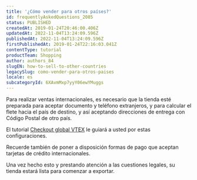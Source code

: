 ```yaml
---
title: '¿Cómo vender para otros países?'
id: frequentlyAskedQuestions_2085
status: PUBLISHED
createdAt: 2019-01-24T20:46:00.406Z
updatedAt: 2022-11-04T13:24:09.596Z
publishedAt: 2022-11-04T13:24:09.596Z
firstPublishedAt: 2019-01-24T22:16:03.041Z
contentType: tutorial
productTeam: Shopping
author: authors_84
slugEN: how-to-sell-to-other-countries
legacySlug: como-vender-para-otros-paises
locale: es
subcategoryId: 6XAvmMxp7yyY06ewYMuggs
---
```


Para realizar ventas internacionales, es necesario que la tienda esté preparada para aceptar documento y teléfono extranjeros, y para calcular el flete hacia el país de destino, y así aceptando direcciones de entrega con Código Postal de otro país.

El tutorial [Checkout global VTEX](https://developers.vtex.com/vtex-rest-api/docs/configure-the-global-checkout) le guiará a usted por estas configuraciones.

Recuerde también de poner a disposición formas de pago que aceptan tarjetas de crédito internacionales.

Una vez hecho esto y prestando atención a las cuestiones legales, su tienda estará lista para comenzar a exportar.
